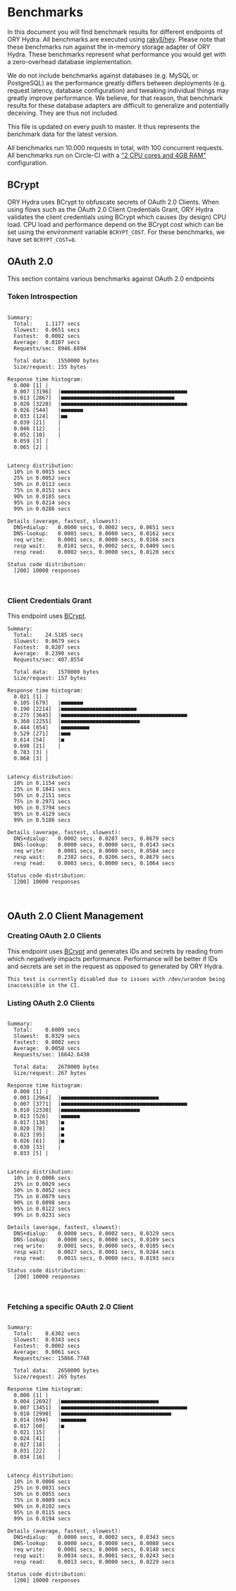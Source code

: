 # Benchmarks

In this document you will find benchmark results for different endpoints of ORY Hydra. All benchmarks are executed
using [rakyll/hey](https://github.com/rakyll/hey). Please note that these benchmarks run against the in-memory storage
adapter of ORY Hydra. These benchmarks represent what performance you would get with a zero-overhead database implementation.

We do not include benchmarks against databases (e.g. MySQL or PostgreSQL) as the performance greatly differs between
deployments (e.g. request latency, database configuration) and tweaking individual things may greatly improve performance.
We believe, for that reason, that benchmark results for these database adapters are difficult to generalize and potentially
deceiving. They are thus not included.

This file is updated on every push to master. It thus represents the benchmark data for the latest version.

All benchmarks run 10.000 requests in total, with 100 concurrent requests. All benchmarks run on Circle-CI with a
["2 CPU cores and 4GB RAM"](https://support.circleci.com/hc/en-us/articles/360000489307-Why-do-my-tests-take-longer-to-run-on-CircleCI-than-locally-)
configuration.

## BCrypt

ORY Hydra uses BCrypt to obfuscate secrets of OAuth 2.0 Clients. When using flows such as the OAuth 2.0 Client Credentials
Grant, ORY Hydra validates the client credentials using BCrypt which causes (by design) CPU load. CPU load and performance
depend on the BCrypt cost which can be set using the environment variable `BCRYPT_COST`. For these benchmarks,
we have set `BCRYPT_COST=8`.

## OAuth 2.0

This section contains various benchmarks against OAuth 2.0 endpoints

### Token Introspection

```

Summary:
  Total:	1.1177 secs
  Slowest:	0.0651 secs
  Fastest:	0.0002 secs
  Average:	0.0107 secs
  Requests/sec:	8946.6894
  
  Total data:	1550000 bytes
  Size/request:	155 bytes

Response time histogram:
  0.000 [1]	|
  0.007 [3196]	|■■■■■■■■■■■■■■■■■■■■■■■■■■■■■■■■■■■■■■■■
  0.013 [2867]	|■■■■■■■■■■■■■■■■■■■■■■■■■■■■■■■■■■■■
  0.020 [3220]	|■■■■■■■■■■■■■■■■■■■■■■■■■■■■■■■■■■■■■■■■
  0.026 [544]	|■■■■■■■
  0.033 [124]	|■■
  0.039 [21]	|
  0.046 [12]	|
  0.052 [10]	|
  0.059 [3]	|
  0.065 [2]	|


Latency distribution:
  10% in 0.0015 secs
  25% in 0.0052 secs
  50% in 0.0113 secs
  75% in 0.0151 secs
  90% in 0.0185 secs
  95% in 0.0214 secs
  99% in 0.0286 secs

Details (average, fastest, slowest):
  DNS+dialup:	0.0000 secs, 0.0002 secs, 0.0651 secs
  DNS-lookup:	0.0001 secs, 0.0000 secs, 0.0162 secs
  req write:	0.0001 secs, 0.0000 secs, 0.0166 secs
  resp wait:	0.0101 secs, 0.0002 secs, 0.0409 secs
  resp read:	0.0002 secs, 0.0000 secs, 0.0120 secs

Status code distribution:
  [200]	10000 responses



```

### Client Credentials Grant

This endpoint uses [BCrypt](#bcrypt).

```
Summary:
  Total:	24.5185 secs
  Slowest:	0.8679 secs
  Fastest:	0.0207 secs
  Average:	0.2390 secs
  Requests/sec:	407.8554
  
  Total data:	1570000 bytes
  Size/request:	157 bytes

Response time histogram:
  0.021 [1]	|
  0.105 [679]	|■■■■■■■
  0.190 [2214]	|■■■■■■■■■■■■■■■■■■■■■■■■
  0.275 [3645]	|■■■■■■■■■■■■■■■■■■■■■■■■■■■■■■■■■■■■■■■■
  0.360 [2255]	|■■■■■■■■■■■■■■■■■■■■■■■■■
  0.444 [854]	|■■■■■■■■■
  0.529 [271]	|■■■
  0.614 [54]	|■
  0.698 [21]	|
  0.783 [3]	|
  0.868 [3]	|


Latency distribution:
  10% in 0.1154 secs
  25% in 0.1841 secs
  50% in 0.2151 secs
  75% in 0.2971 secs
  90% in 0.3794 secs
  95% in 0.4129 secs
  99% in 0.5186 secs

Details (average, fastest, slowest):
  DNS+dialup:	0.0002 secs, 0.0207 secs, 0.8679 secs
  DNS-lookup:	0.0000 secs, 0.0000 secs, 0.0143 secs
  req write:	0.0001 secs, 0.0000 secs, 0.0584 secs
  resp wait:	0.2382 secs, 0.0206 secs, 0.8679 secs
  resp read:	0.0003 secs, 0.0000 secs, 0.1064 secs

Status code distribution:
  [200]	10000 responses



```

## OAuth 2.0 Client Management

### Creating OAuth 2.0 Clients

This endpoint uses [BCrypt](#bcrypt) and generates IDs and secrets by reading from  which negatively impacts
performance. Performance will be better if IDs and secrets are set in the request as opposed to generated by ORY Hydra.

```
This test is currently disabled due to issues with /dev/urandom being inaccessible in the CI.
```

### Listing OAuth 2.0 Clients

```

Summary:
  Total:	0.6009 secs
  Slowest:	0.0329 secs
  Fastest:	0.0002 secs
  Average:	0.0058 secs
  Requests/sec:	16642.6430
  
  Total data:	2670000 bytes
  Size/request:	267 bytes

Response time histogram:
  0.000 [1]	|
  0.003 [2964]	|■■■■■■■■■■■■■■■■■■■■■■■■■■■■■■■
  0.007 [3771]	|■■■■■■■■■■■■■■■■■■■■■■■■■■■■■■■■■■■■■■■■
  0.010 [2330]	|■■■■■■■■■■■■■■■■■■■■■■■■■
  0.013 [526]	|■■■■■■
  0.017 [136]	|■
  0.020 [78]	|■
  0.023 [95]	|■
  0.026 [61]	|■
  0.030 [33]	|
  0.033 [5]	|


Latency distribution:
  10% in 0.0006 secs
  25% in 0.0029 secs
  50% in 0.0052 secs
  75% in 0.0079 secs
  90% in 0.0098 secs
  95% in 0.0122 secs
  99% in 0.0231 secs

Details (average, fastest, slowest):
  DNS+dialup:	0.0000 secs, 0.0002 secs, 0.0329 secs
  DNS-lookup:	0.0000 secs, 0.0000 secs, 0.0109 secs
  req write:	0.0001 secs, 0.0000 secs, 0.0105 secs
  resp wait:	0.0027 secs, 0.0001 secs, 0.0284 secs
  resp read:	0.0015 secs, 0.0000 secs, 0.0193 secs

Status code distribution:
  [200]	10000 responses



```

### Fetching a specific OAuth 2.0 Client

```

Summary:
  Total:	0.6302 secs
  Slowest:	0.0343 secs
  Fastest:	0.0002 secs
  Average:	0.0061 secs
  Requests/sec:	15866.7748
  
  Total data:	2650000 bytes
  Size/request:	265 bytes

Response time histogram:
  0.000 [1]	|
  0.004 [2692]	|■■■■■■■■■■■■■■■■■■■■■■■■■■■■■■■
  0.007 [3451]	|■■■■■■■■■■■■■■■■■■■■■■■■■■■■■■■■■■■■■■■■
  0.010 [2990]	|■■■■■■■■■■■■■■■■■■■■■■■■■■■■■■■■■■■
  0.014 [694]	|■■■■■■■■
  0.017 [60]	|■
  0.021 [15]	|
  0.024 [41]	|
  0.027 [18]	|
  0.031 [22]	|
  0.034 [16]	|


Latency distribution:
  10% in 0.0006 secs
  25% in 0.0031 secs
  50% in 0.0055 secs
  75% in 0.0089 secs
  90% in 0.0102 secs
  95% in 0.0115 secs
  99% in 0.0194 secs

Details (average, fastest, slowest):
  DNS+dialup:	0.0000 secs, 0.0002 secs, 0.0343 secs
  DNS-lookup:	0.0000 secs, 0.0000 secs, 0.0088 secs
  req write:	0.0001 secs, 0.0000 secs, 0.0148 secs
  resp wait:	0.0034 secs, 0.0001 secs, 0.0243 secs
  resp read:	0.0013 secs, 0.0000 secs, 0.0229 secs

Status code distribution:
  [200]	10000 responses



```
